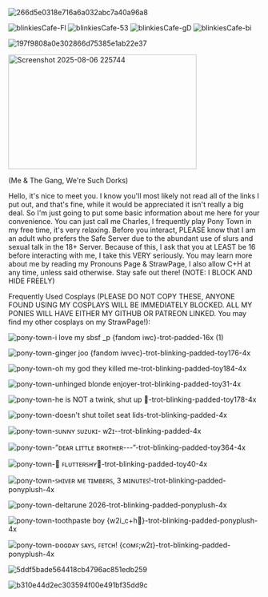 ![266d5e0318e716a6a032abc7a40a96a8](https://github.com/user-attachments/assets/0bc2df70-4bef-470f-bbc4-2393f0c485ab)

![blinkiesCafe-Fl](https://github.com/user-attachments/assets/b428dcde-6bf6-4bbd-b1a0-1269110f7c81)
![blinkiesCafe-53](https://github.com/user-attachments/assets/411deb7e-dd5e-4790-8e7b-0a1027ed0531)
![blinkiesCafe-gD](https://github.com/user-attachments/assets/35ed2b83-ec72-4c5d-82d3-90eab1c0d6da)
![blinkiesCafe-bi](https://github.com/user-attachments/assets/dd6c1bec-58a3-4802-adc9-5f5d4a17278f)

![197f9808a0e302866d75385e1ab22e37](https://github.com/user-attachments/assets/7ce7c45d-fc4e-4971-a30f-0b5e96bbba79)

<img width="376" height="229" alt="Screenshot 2025-08-06 225744" src="https://github.com/user-attachments/assets/148967e2-4db2-42e8-9cf8-ba2f8072b4f3" />

(Me & The Gang, We're Such Dorks)


Hello, it's nice to meet you. I know you'll most likely not read all of the links I put out, and that's fine, while it would be appreciated it isn't really a big deal. So I'm just going to put some basic information about me here for your convenience.
You can just call me Charles, I frequently play Pony Town in my free time, it's very relaxing. Before you interact, PLEASE know that I am an adult who prefers the Safe Server due to the abundant use of slurs and sexual talk in the 18+ Server. 
Because of this, I ask that you at LEAST be 16 before interacting with me, I take this VERY seriously. You may learn more about me by reading my Pronouns Page & StrawPage, I also allow C+H at any time, unless said otherwise. Stay safe out there! (NOTE: I BLOCK AND HIDE FREELY)

Frequently Used Cosplays (PLEASE DO NOT COPY THESE, ANYONE FOUND USING MY COSPLAYS WILL BE IMMEDIATELY BLOCKED. ALL MY PONIES WILL HAVE EITHER MY GITHUB OR PATREON LINKED. You may find my other cosplays on my StrawPage!):

![pony-town-i love my sbsf _p {fandom iwc}-trot-padded-16x (1)](https://github.com/user-attachments/assets/de4cc73a-d242-4666-8fbf-f1f0f8018ea5)

![pony-town-ginger joo {fandom iwvec}-trot-blinking-padded-toy176-4x](https://github.com/user-attachments/assets/55212617-f609-4b77-ba81-59a37660354a)

![pony-town-oh my god they killed me-trot-blinking-padded-toy184-4x](https://github.com/user-attachments/assets/8ce0b7e3-8cf6-4534-b094-161fee913f62)

![pony-town-unhinged blonde enjoyer-trot-blinking-padded-toy31-4x](https://github.com/user-attachments/assets/0e8f6538-9375-46d7-8878-3305e3aed096)

![pony-town-he is NOT a twink, shut up 🙏-trot-blinking-padded-toy178-4x](https://github.com/user-attachments/assets/42e3c000-d137-4766-886d-a2f004b9d1c3)

![pony-town-doesn't shut toilet seat lids-trot-blinking-padded-4x](https://github.com/user-attachments/assets/99d3c211-4487-4c8c-b789-6ea977c70a51)

![pony-town-ꜱᴜɴɴʏ ꜱᴜᴢᴜᴋɪ- ᴡ2ɪ--trot-blinking-padded-4x](https://github.com/user-attachments/assets/419af091-b38d-4f38-8760-c3c92b358d23)

![pony-town-”ᴅᴇᴀʀ ʟɪᴛᴛʟᴇ ʙʀᴏᴛʜᴇʀ---”-trot-blinking-padded-toy364-4x](https://github.com/user-attachments/assets/f013abc4-26ee-4fa4-aafd-dae750bb56a5)

![pony-town-🦋 ꜰʟᴜᴛᴛᴇʀꜱʜʏ🦋-trot-blinking-padded-toy40-4x](https://github.com/user-attachments/assets/b8401195-56dc-4008-844e-5a28e3b79b3b)

![pony-town-ꜱʜɪᴠᴇʀ ᴍᴇ ᴛɪᴍʙᴇʀꜱ, 3 ᴍɪɴᴜᴛᴇꜱ!-trot-blinking-padded-ponyplush-4x](https://github.com/user-attachments/assets/609feb7a-1914-463e-81fe-99ff35e93775)

![pony-town-deltarune 2026-trot-blinking-padded-ponyplush-4x](https://github.com/user-attachments/assets/2d7f394a-fc99-43bc-9558-01e8ad09ec00)

![pony-town-toothpaste boy {w2i_c+h🩷}-trot-blinking-padded-ponyplush-4x](https://github.com/user-attachments/assets/63cb9218-201d-4aeb-a33c-ba34f30695c1)

![pony-town-ᴅᴏɢᴅᴀʏ ꜱᴀʏꜱ, ꜰᴇᴛᴄʜ! {ᴄᴏᴍꜰ;ᴡ2ɪ}-trot-blinking-padded-ponyplush-4x](https://github.com/user-attachments/assets/e5d16259-aba7-490b-b1ed-c4f2fc9e45af)

![5ddf5bade564418cb4796ac851edb259](https://github.com/user-attachments/assets/c8a25669-bf77-4936-9ce2-47ab49b1f42b)

![b310e44d2ec303594f00e491bf35dd9c](https://github.com/user-attachments/assets/fdcf13e4-acb9-4eff-baf0-b9031bae7ce2)
